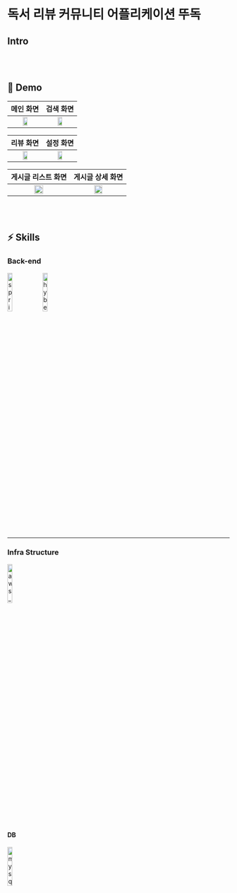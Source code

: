 

# 독서 리뷰 커뮤니티 어플리케이션 뚜독



## Intro



</br>
</br>

## 🚀 Demo

|                         메인 화면                         |                  검색 화면                  |
| :----------------------------------------------------------: | :----------------------------------------------------------: | 
| <img src="https://github.com/user-attachments/assets/0069d833-9fff-435b-b239-eb8e9a71f9ae" alt="" width=40%> | <img src="https://github.com/user-attachments/assets/e4b5bcc3-aaa5-4981-9088-e862b0845c2b" alt="" width=40%> | 

|                         리뷰 화면                         |                  설정 화면                  |
| :----------------------------------------------------------: | :----------------------------------------------------------: | 
| <img src="https://github.com/user-attachments/assets/46eede96-ae67-49cf-8b21-b4b5b2e2d52a" alt="" width=40%> | <img src="https://github.com/user-attachments/assets/2cfb4764-3077-4a63-8f5c-ed9f6992fa26" alt="" width=40%> | 

|                         게시글 리스트 화면                         |                  게시글 상세 화면                  |
| :----------------------------------------------------------: | :----------------------------------------------------------: | 
| <img src="https://github.com/user-attachments/assets/7e2f0aca-f315-4235-a593-021f76836289" alt="" width=40%> | <img src="https://github.com/user-attachments/assets/4fa680ee-9a31-4861-8708-4ae79f34193b" alt="" width=40%> | 

</br>
</br>



## ⚡️ Skills


### Back-end

<p>
  <img src="https://user-images.githubusercontent.com/52682603/138834253-9bcd8b12-241f-41b2-85c4-d723a16bdb58.png" alt="spring_boot" width=15%>
  <img src="https://user-images.githubusercontent.com/52682603/138834267-c86e4b93-d826-4fd4-bcc8-1294f615a82d.png" alt="hybernate" width=15%>

---

### Infra Structure

<p>
  <img src="https://user-images.githubusercontent.com/52682603/138834271-9004826c-7b4e-418a-95ea-57d1c05f6e8a.png" alt="aws_ec2" width=15%>
</p>


#### DB

<p>
  <img src="https://user-images.githubusercontent.com/52682603/138834274-af159b46-dff3-4131-be66-9a6900fb7db9.png" alt="mysql" width=15%>
</p>



